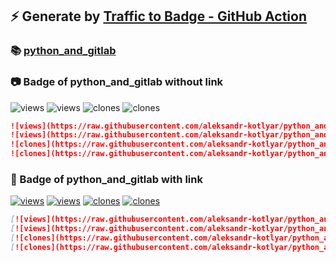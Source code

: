 ## ⚡️ Generate by [Traffic to Badge - GitHub Action](https://github.com/marketplace/actions/traffic-to-badge)

### 📚 [python_and_gitlab](https://github.com/aleksandr-kotlyar/python_and_gitlab/tree/traffic-2021/traffic-python_and_gitlab)

### 📷 Badge of python_and_gitlab without link

![views](https://raw.githubusercontent.com/aleksandr-kotlyar/python_and_gitlab/traffic-2021/traffic-python_and_gitlab/views.svg)
![views](https://raw.githubusercontent.com/aleksandr-kotlyar/python_and_gitlab/traffic-2021/traffic-python_and_gitlab/views_per_week.svg)
![clones](https://raw.githubusercontent.com/aleksandr-kotlyar/python_and_gitlab/traffic-2021/traffic-python_and_gitlab/clones.svg)
![clones](https://raw.githubusercontent.com/aleksandr-kotlyar/python_and_gitlab/traffic-2021/traffic-python_and_gitlab/clones_per_week.svg)

```md
![views](https://raw.githubusercontent.com/aleksandr-kotlyar/python_and_gitlab/traffic-2021/traffic-python_and_gitlab/views.svg)
![views](https://raw.githubusercontent.com/aleksandr-kotlyar/python_and_gitlab/traffic-2021/traffic-python_and_gitlab/views_per_week.svg)
![clones](https://raw.githubusercontent.com/aleksandr-kotlyar/python_and_gitlab/traffic-2021/traffic-python_and_gitlab/clones.svg)
![clones](https://raw.githubusercontent.com/aleksandr-kotlyar/python_and_gitlab/traffic-2021/traffic-python_and_gitlab/clones_per_week.svg)
```

### 🔗 Badge of python_and_gitlab with link

[![views](https://raw.githubusercontent.com/aleksandr-kotlyar/python_and_gitlab/traffic-2021/traffic-python_and_gitlab/views.svg)](https://github.com/aleksandr-kotlyar/python_and_gitlab/tree/traffic-2021#-python_and_gitlab)
[![views](https://raw.githubusercontent.com/aleksandr-kotlyar/python_and_gitlab/traffic-2021/traffic-python_and_gitlab/views_per_week.svg)](https://github.com/aleksandr-kotlyar/python_and_gitlab/tree/traffic-2021#-python_and_gitlab)
[![clones](https://raw.githubusercontent.com/aleksandr-kotlyar/python_and_gitlab/traffic-2021/traffic-python_and_gitlab/clones.svg)](https://github.com/aleksandr-kotlyar/python_and_gitlab/tree/traffic-2021#-python_and_gitlab)
[![clones](https://raw.githubusercontent.com/aleksandr-kotlyar/python_and_gitlab/traffic-2021/traffic-python_and_gitlab/clones_per_week.svg)](https://github.com/aleksandr-kotlyar/python_and_gitlab/tree/traffic-2021#-python_and_gitlab)

```md
[![views](https://raw.githubusercontent.com/aleksandr-kotlyar/python_and_gitlab/traffic-2021/traffic-python_and_gitlab/views.svg)](https://github.com/aleksandr-kotlyar/python_and_gitlab/tree/traffic-2021#-python_and_gitlab)
[![views](https://raw.githubusercontent.com/aleksandr-kotlyar/python_and_gitlab/traffic-2021/traffic-python_and_gitlab/views_per_week.svg)](https://github.com/aleksandr-kotlyar/python_and_gitlab/tree/traffic-2021#-python_and_gitlab)
[![clones](https://raw.githubusercontent.com/aleksandr-kotlyar/python_and_gitlab/traffic-2021/traffic-python_and_gitlab/clones.svg)](https://github.com/aleksandr-kotlyar/python_and_gitlab/tree/traffic-2021#-python_and_gitlab)
[![clones](https://raw.githubusercontent.com/aleksandr-kotlyar/python_and_gitlab/traffic-2021/traffic-python_and_gitlab/clones_per_week.svg)](https://github.com/aleksandr-kotlyar/python_and_gitlab/tree/traffic-2021#-python_and_gitlab)
```
